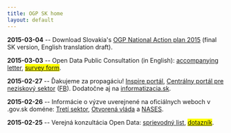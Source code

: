 ```yaml
---
title: OGP SK home
layout: default
---
```


**2015-03-04** -- Download Slovakia's [OGP National Action plan 2015](download/2015/nap2015.zip) (final SK version, English translation draft).

**2015-03-03** -- Open Data Public Consultation (in English): [accompanying letter](http://bit.ly/opendataconsultation), <span style="background-color: yellow;">[survey form](http://bit.ly/consultation2015)</span>.

**2015-02-27** -- Ďakujeme za propagáciu! [Inspire portál](http://inspire.enviroportal.sk/clanky/verejna-konzultacia-sk-open-data), [Centrálny portál pre neziskový sektor](http://www.itretisektor.sk/clanok-52_36-4413/Verejna_konzultacia_datasety_verejnej_spravy.html) ([FB](https://www.facebook.com/1SNSC/posts/858491040874104)). Dodatočne aj na [informatizacia.sk](http://www.informatizacia.sk/sledovane_temy-usvros-a-nases-vyhlasili-verejnu-konzultaciu-s-cielom-zistit-zaujem-o-data-verejnej-spravy/19971c).

**2015-02-26** -- Informácie o výzve uverejnené na oficiálnych weboch v .gov.sk doméne: [Tretí sektor](http://www.tretisektor.gov.sk/vyzva-verejna-konzultacia-datasety-verejnej-spravy/), [Otvorená vláda](http://www.otvorenavlada.gov.sk/vyzva-verejna-konzultacia-datasety-verejnej-spravy/) a [NASES](http://nases.gov.sk/26674/usvros-a-nases-vyhlasuju-verejnu-konzultaciu-s-cielom-zistit-zaujem-o-data-verejnej-spravy.php).

**2015-02-25** -- Verejná konzultácia Open Data: [sprievodný list](/temp/2015/opendata-konzultacia.html), <span style="background-color: yellow;">[dotazník](http://bit.ly/konzultacia2015)</span>.
